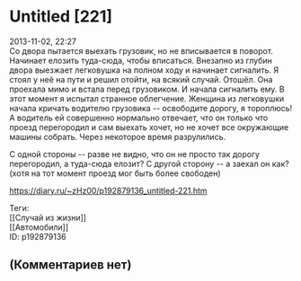 Untitled [221]
==============

  
2013-11-02, 22:27  
 Со двора пытается выехать грузовик, но не вписывается в поворот. Начинает елозить туда-сюда, чтобы вписаться. Внезапно из глубин двора выезжает легковушка на полном ходу и начинает сигналить. Я стоял у неё на пути и решил отойти, на всякий случай. Отошёл. Она проехала мимо и встала перед грузовиком. И начала сигналить ему. В этот момент я испытал странное облегчение. Женщина из легковушки начала кричать водителю грузовика -- освободите дорогу, я тороплюсь! А водитель ей совершенно нормально отвечает, что он только что проезд перегородил и сам выехать хочет, но не хочет все окружающие машины собрать. Через некоторое время разрулились.   
   
 С одной стороны -- разве не видно, что он не просто так дорогу перегородил, а туда-сюда елозит? С другой сторону -- а заехал он как? (хотя на тот момент проезд мог быть более свободен)   
  
<https://diary.ru/~zHz00/p192879136_untitled-221.htm>  
  
Теги:  
[[Случай из жизни]]  
[[Автомобили]]  
ID: p192879136  


(Комментариев нет)
------------------